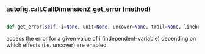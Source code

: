 ### [autofig](autofig.md).[call](autofig.call.md).[CallDimensionZ](autofig.call.CallDimensionZ.md).get_error (method)


```py

def get_error(self, i=None, unit=None, uncover=None, trail=None, linebreak=None, sort_by_indep=None)

```



access the error for a given value of i (independent-variable) depending
on which effects (i.e. uncover) are enabled.

